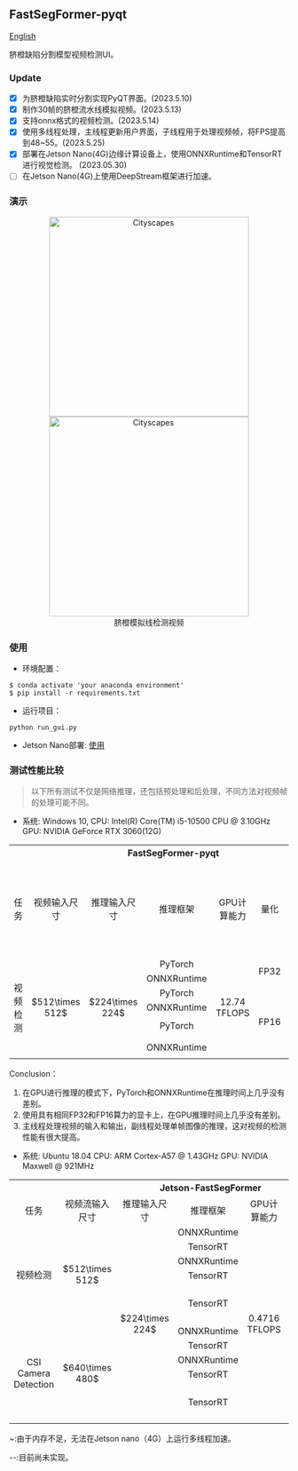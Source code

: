 ## FastSegFormer-pyqt

[English](https://github.com/caixiongjiang/FastSegFormer-pyqt/blob/main/README.md)

脐橙缺陷分割模型视频检测UI。

### Update

- [x] 为脐橙缺陷实时分割实现PyQT界面。(2023.5.10)
- [x] 制作30帧的脐橙流水线模拟视频。(2023.5.13)
- [x] 支持onnx格式的视频检测。(2023.5.14)
- [x] 使用多线程处理，主线程更新用户界面，子线程用于处理视频帧，将FPS提高到48~55。(2023.5.25)
- [x] 部署在Jetson Nano(4G)边缘计算设备上，使用ONNXRuntime和TensorRT进行视觉检测。 (2023.05.30)
- [ ] 在Jetson Nano(4G)上使用DeepStream框架进行加速。

### 演示

<p align="center">
  <img src="Figs/orange_video.gif" alt="Cityscapes" width="360"/>
  <img src="Figs/orange_detection_video.gif" alt="Cityscapes" width="360"/></br>
  <span align="center">脐橙模拟线检测视频</span>
</p>


### 使用

* 环境配置：
```shell
$ conda activate 'your anaconda environment'
$ pip install -r requirements.txt 
```
* 运行项目：
```shell
python run_gui.py
```
* Jetson Nano部署: [使用](https://github.com/caixiongjiang/FastSegFormer-pyqt/blob/main/jetson-FastSegFormer/README.md)

### 测试性能比较

> 以下所有测试不仅是网络推理，还包括预处理和后处理，不同方法对视频帧的处理可能不同。

* 系统: Windows 10, 
  CPU: Intel(R) Core(TM) i5-10500 CPU @ 3.10GHz
  GPU: NVIDIA GeForce RTX 3060(12G)

<table>
	<tr>
	    <th colspan="8">FastSegFormer-pyqt</th>
	</tr >
	<tr>
	    <td style="text-align: center;">任务</td>
	    <td style="text-align: center;">视频输入尺寸</td>
	    <td style="text-align: center;">推理输入尺寸</td>  
      <td style="text-align: center;">推理框架</td>
      <td style="text-align: center;">GPU计算能力</td>
      <td style="text-align: center;">量化</td>
      <td style="text-align: center;">视频帧处理方式</td>
      <td style="text-align: center;">平均FPS</td>
	</tr >
	<tr >
	    <td rowspan="6" style="text-align: center;">视频检测</td>
	    <td rowspan="6" style="text-align: center;">$512\times 512$</td>
	    <td rowspan="6" style="text-align: center;">$224\times 224$</td>
      <td style="text-align: center;">PyTorch</td>
      <td rowspan="6" style="text-align: center;">12.74 TFLOPS</td>
      <td rowspan="2" style="text-align: center;">FP32</td>
      <td rowspan="4" style="text-align: center;">逐帧处理</td>
      <td style="text-align: center;">32.62</td>
	</tr>
	<tr>
	    <td style="text-align: center;">ONNXRuntime</td>
      <td style="text-align: center;">32.64</td>
	</tr>
	<tr>
	    <td style="text-align: center;">PyTorch</td>
      <td rowspan="4" style="text-align: center;">FP16</td>
      <td style="text-align: center;">32.24</td>
	</tr>
	<tr>
	    <td style="text-align: center;">ONNXRuntime</td>
      <td style="text-align: center;">32.66</td>
	</tr>
  <tr>
	    <td style="text-align: center;">PyTorch</td>
      <td rowspan="2" style="text-align: center;">多线程</td>
      <td style="text-align: center;">46.94</td>
	</tr>
  <tr>
	    <td style="text-align: center;">ONNXRuntime</td>
      <td style="text-align: center;">46.81</td>
	</tr>
</table>


Conclusion：
1. 在GPU进行推理的模式下，PyTorch和ONNXRuntime在推理时间上几乎没有差别。
2. 使用具有相同FP32和FP16算力的显卡上，在GPU推理时间上几乎没有差别。
3. 主线程处理视频的输入和输出，副线程处理单帧图像的推理，这对视频的检测性能有很大提高。

* 系统: Ubuntu 18.04
  CPU: ARM Cortex-A57 @ 1.43GHz
  GPU: NVIDIA Maxwell @ 921MHz

<table>
	<tr>
	    <th colspan="8">Jetson-FastSegFormer</th>
	</tr >
	<tr>
	    <td style="text-align: center;">任务</td>
	    <td style="text-align: center;">视频流输入尺寸</td>
	    <td style="text-align: center;">推理输入尺寸</td>  
      <td style="text-align: center;">推理框架</td>
      <td style="text-align: center;">GPU计算能力</td>
      <td style="text-align: center;">量化</td>
      <td style="text-align: center;">视频帧处理方式</td>
      <td style="text-align: center;">平均FPS</td>
	</tr >
	<tr >
	    <td rowspan="5" style="text-align: center;">视频检测</td>
	    <td rowspan="5" style="text-align: center;">$512\times 512$</td>
	    <td rowspan="10" style="text-align: center;">$224\times 224$</td>
      <td style="text-align: center;">ONNXRuntime</td>
      <td rowspan="10" style="text-align: center;"> 0.4716 TFLOPS</td>
      <td rowspan="10" style="text-align: center;">FP16</td>
      <td rowspan="2" style="text-align: center;">逐帧处理</td>
      <td style="text-align: center;">7.02</td>
	</tr>
	<tr>
	    <td style="text-align: center;">TensorRT</td>
      <td style="text-align: center;">11.50</td>
	</tr>
	<tr>
      <td style="text-align: center;">ONNXRuntime</td>
      <td rowspan="2" style="text-align: center;">多线程</td>
      <td style="text-align: center;">~</td>
	</tr>
	<tr>
	    <td style="text-align: center;">TensorRT</td>
      <td style="text-align: center;">~</td>
	</tr>
  <tr>
	    <td style="text-align: center;">TensorRT</td>
      <td style="text-align: center;">DeepStream视觉处理框架</td>
      <td style="text-align: center;">--</td>
	</tr>
  <tr>
	    <td rowspan="5" style="text-align: center;">CSI Camera Detection</td>
      <td rowspan="5" style="text-align: center;">$640\times 480$</td>
      <td style="text-align: center;">ONNXRuntime</td>
      <td rowspan="2" style="text-align: center;">逐帧处理</td>
      <td style="text-align: center;">5</td>
	</tr>
  <tr>
      <td style="text-align: center;">TensorRT</td>
      <td style="text-align: center;">7</td>
	</tr>
  <tr>
      <td style="text-align: center;">ONNXRuntime</td>
      <td rowspan="2" style="text-align: center;">多线程</td>
      <td style="text-align: center;">~</td>
	</tr>
  <tr>
      <td style="text-align: center;">TensorRT</td>
      <td style="text-align: center;">~</td>
	</tr>
  <tr>
      <td style="text-align: center;">TensorRT</td>
      <td style="text-align: center;">DeepStream视觉处理框架</td>
      <td style="text-align: center;">--</td>
	</tr>
</table>
~:由于内存不足，无法在Jetson nano（4G）上运行多线程加速。

--:目前尚未实现。




